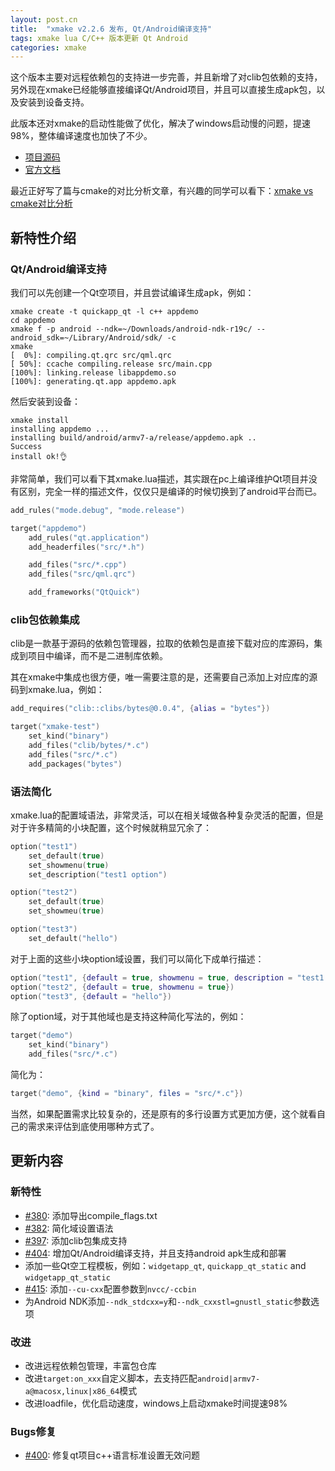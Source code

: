 ```yaml
---
layout: post.cn
title:  "xmake v2.2.6 发布, Qt/Android编译支持"
tags: xmake lua C/C++ 版本更新 Qt Android 
categories: xmake
---
```


这个版本主要对远程依赖包的支持进一步完善，并且新增了对clib包依赖的支持，另外现在xmake已经能够直接编译Qt/Android项目，并且可以直接生成apk包，以及安装到设备支持。

此版本还对xmake的启动性能做了优化，解决了windows启动慢的问题，提速98%，整体编译速度也加快了不少。

* [项目源码](https://github.com/xmake-io/xmake)
* [官方文档](https://xmake.io/#/zh/)

最近正好写了篇与cmake的对比分析文章，有兴趣的同学可以看下：[xmake vs cmake对比分析](https://tboox.org/cn/2019/05/29/xmake-vs-cmake/)

## 新特性介绍

### Qt/Android编译支持

我们可以先创建一个Qt空项目，并且尝试编译生成apk，例如：

```console
xmake create -t quickapp_qt -l c++ appdemo
cd appdemo
xmake f -p android --ndk=~/Downloads/android-ndk-r19c/ --android_sdk=~/Library/Android/sdk/ -c 
xmake
[  0%]: compiling.qt.qrc src/qml.qrc
[ 50%]: ccache compiling.release src/main.cpp
[100%]: linking.release libappdemo.so
[100%]: generating.qt.app appdemo.apk
```

然后安装到设备：

```console
xmake install
installing appdemo ...
installing build/android/armv7-a/release/appdemo.apk ..
Success
install ok!👌
```

非常简单，我们可以看下其xmake.lua描述，其实跟在pc上编译维护Qt项目并没有区别，完全一样的描述文件，仅仅只是编译的时候切换到了android平台而已。

```lua
add_rules("mode.debug", "mode.release")

target("appdemo")
    add_rules("qt.application")
    add_headerfiles("src/*.h")

    add_files("src/*.cpp") 
    add_files("src/qml.qrc")

    add_frameworks("QtQuick")
```






### clib包依赖集成

clib是一款基于源码的依赖包管理器，拉取的依赖包是直接下载对应的库源码，集成到项目中编译，而不是二进制库依赖。

其在xmake中集成也很方便，唯一需要注意的是，还需要自己添加上对应库的源码到xmake.lua，例如：

```lua
add_requires("clib::clibs/bytes@0.0.4", {alias = "bytes"})

target("xmake-test")
    set_kind("binary")
    add_files("clib/bytes/*.c")
    add_files("src/*.c") 
    add_packages("bytes")
```

### 语法简化

xmake.lua的配置域语法，非常灵活，可以在相关域做各种复杂灵活的配置，但是对于许多精简的小块配置，这个时候就稍显冗余了：

```lua
option("test1")
    set_default(true)
    set_showmenu(true)
    set_description("test1 option")

option("test2")
    set_default(true)
    set_showmeu(true)

option("test3")
    set_default("hello")
```

对于上面的这些小块option域设置，我们可以简化下成单行描述：

```lua
option("test1", {default = true, showmenu = true, description = "test1 option"})
option("test2", {default = true, showmenu = true})
option("test3", {default = "hello"})
```

除了option域，对于其他域也是支持这种简化写法的，例如：

```lua
target("demo")
    set_kind("binary")
    add_files("src/*.c")
```

简化为：

```lua
target("demo", {kind = "binary", files = "src/*.c"})
```

当然，如果配置需求比较复杂的，还是原有的多行设置方式更加方便，这个就看自己的需求来评估到底使用哪种方式了。

## 更新内容

### 新特性

* [#380](https://github.com/xmake-io/xmake/pull/380): 添加导出compile_flags.txt 
* [#382](https://github.com/xmake-io/xmake/issues/382): 简化域设置语法
* [#397](https://github.com/xmake-io/xmake/issues/397): 添加clib包集成支持
* [#404](https://github.com/xmake-io/xmake/issues/404): 增加Qt/Android编译支持，并且支持android apk生成和部署
* 添加一些Qt空工程模板，例如：`widgetapp_qt`, `quickapp_qt_static` and `widgetapp_qt_static`
* [#415](https://github.com/xmake-io/xmake/issues/415): 添加`--cu-cxx`配置参数到`nvcc/-ccbin`
* 为Android NDK添加`--ndk_stdcxx=y`和`--ndk_cxxstl=gnustl_static`参数选项

### 改进

* 改进远程依赖包管理，丰富包仓库
* 改进`target:on_xxx`自定义脚本，去支持匹配`android|armv7-a@macosx,linux|x86_64`模式
* 改进loadfile，优化启动速度，windows上启动xmake时间提速98%

### Bugs修复

* [#400](https://github.com/xmake-io/xmake/issues/400): 修复qt项目c++语言标准设置无效问题
